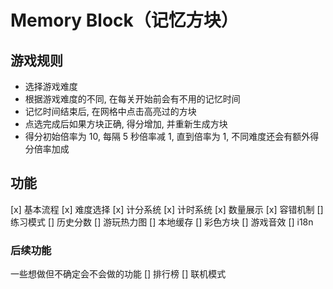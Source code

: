 # Memory Block（记忆方块）

## 游戏规则
- 选择游戏难度
- 根据游戏难度的不同, 在每关开始前会有不用的记忆时间
- 记忆时间结束后, 在网格中点击高亮过的方块
- 点选完成后如果方块正确, 得分增加, 并重新生成方块
- 得分初始倍率为 10, 每隔 5 秒倍率减 1, 直到倍率为 1, 不同难度还会有额外得分倍率加成

## 功能
[x] 基本流程
[x] 难度选择
[x] 计分系统
[x] 计时系统
[x] 数量展示
[x] 容错机制
[] 练习模式
[] 历史分数
[] 游玩热力图
[] 本地缓存
[] 彩色方块
[] 游戏音效
[] i18n

### 后续功能
一些想做但不确定会不会做的功能
[] 排行榜
[] 联机模式
